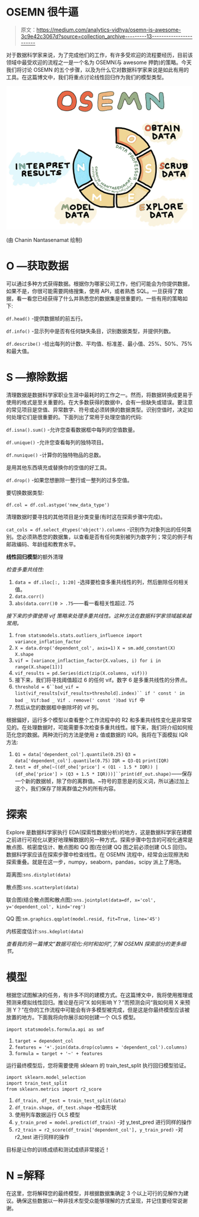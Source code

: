 # OSEMN 很牛逼

> 原文：<https://medium.com/analytics-vidhya/osemn-is-awesome-3c9e42c3067d?source=collection_archive---------13----------------------->

对于数据科学家来说，为了完成他们的工作，有许多受欢迎的流程要经历，目前该领域中最受欢迎的流程之一是一个名为 OSEMN(与 awesome 押韵)的策略。今天我们将讨论 OSEMN 的五个步骤，以及为什么它对数据科学家来说是如此有用的工具。在这篇博文中，我们将重点讨论线性回归作为我们的模型类型。

![](img/b2fd930d82e5b5f44e08c7b72729db08.png)

(由 Chanin Nantasenamat 绘制)

# **O —获取数据**

可以通过多种方式获得数据。根据你为哪家公司工作，他们可能会为你提供数据，如果不是，你很可能需要网络搜集，使用 API，或者熟悉 SQL。一旦获得了数据，看一看您已经获得了什么并熟悉您的数据集是很重要的。一些有用的策略如下:

`df.head()` -提供数据帧的前五行。

`df.info()` -显示列中是否有任何缺失条目，识别数据类型，并提供列数。

`df.describe()` -给出每列的计数、平均值、标准差、最小值、25%、50%、75%和最大值。

# S —擦除数据

清理数据是数据科学家职业生涯中最耗时的工作之一。然而，将数据转换成更易于使用的格式是至关重要的。在大多数获得的数据中，会有一些缺失或错误。要注意的常见项目是空值、异常数字、符号或必须转换的数据类型。识别空值时，决定如何处理它们是很重要的。下面列出了常用于处理空值的代码:

`df.isna().sum()` -允许您查看数据框中每列的空值数量。

`df.unique()` -允许您查看每列的独特项目。

`df.nunique()` -计算你的独特物品的总数。

是用其他东西填充或替换你的空值的好工具。

`df.drop()` -如果您想删除一整行或一整列的过多空值。

要切换数据类型:

`df.col = df.col.astype('new_data_type')`

清理数据时要寻找的其他项目是分类变量(有时这在探索步骤中完成)。

`cat_cols = df.select_dtypes('object').columns` -识别作为对象列出的任何类别。您必须熟悉您的数据集，以查看是否有任何类别被列为数字列；常见的例子有邮政编码、年龄组和教育水平。

**线性回归模型**的额外清理

*检查多重共线性:*

1.  `data = df.iloc[:, 1:20]` -选择要检查多重共线性的列，然后删除任何相关值。
2.  `data.corr()`
3.  `abs(data.corr()0 > .75`——看一看相关性超过. 75

*接下来的步骤使用 vif 策略来处理多重共线性。这种方法在数据科学家领域越来越常用。*

1.  `from statsmodels.stats.outliers_influence import variance_inflation_factor`
2.  `X = data.drop('dependent_col', axis=1)` `X = sm.add_constant(X)` `X.shape`
3.  `vif = [variance_inflaction_factor{X.values, i) for i in range(X.shape[1])]`
4.  `vif_results = pd.Series(dict(zip(X.columns, vif)))`
5.  接下来，我们将寻找阈值超过 6 的任何 vif。数字 6 是多重共线性的分界点。
6.  `threshold = 6``bad_vif = list(vif_results[vif_results>threshold].index)`` if ' const ' in bad _ Vif:bad _ Vif . remove(' const ')bad Vif `中
7.  然后从您的数据框中删除坏的 vif 列。

根据偏好，运行多个模型以查看整个工作流程中的 R2 和多重共线性变化是非常常见的。在处理数据时，可能需要多次检查多重共线性。接下来，我们将介绍如何规范化您的数据。两种流行的方法是使用 z 值或数据的 IQR。我将在下面模拟 IQR 方法:

1.  `Q1 = data['dependent_col'].quantile(0.25)` `Q3 = data['dependent_col'].quantile(0.75)` `IQR = Q3-Q1` `print(IQR)`
2.  `test = df_ohe[~((df_ohe['price'] < (Q1 - 1.5 * IQR)) |(df_ohe['price'] > (Q3 + 1.5 * IQR)))]``print(df_out.shape)`——保存一个新的数据帧，除了你的离群值。~符号的意思是的反义词，所以通过加上这个，我们保存了除离群值之外的所有内容。

# 探索

Explore 是数据科学家执行 EDA(探索性数据分析)的地方，这是数据科学家在建模之前进行可视化以更好地理解数据的另一种方式。探索步骤中包含的可视化通常是散点图、核密度估计、散点图和 QQ 图(在创建 QQ 图之前必须创建 OLS 回归)。数据科学家应该在探索步骤中检查线性。在 OSEMN 流程中，经常会出现擦洗和探索重叠。就是在这一步，numpy，seaborn，pandas，scipy 派上了用场。

距离图:`sns.distplot(data)`

散点图:`sns.scatterplot(data)`

联合图(结合散点图和散点图):`sns.jointplot(data=df, x='col', y='dependent_col', kind='reg')`

QQ 图:`sm.graphics.qqplot(model.resid, fit=True, line='45')`

内核密度估计:`sns.kdeplot(data)`

*查看我的另一篇博文“数据可视化:何时和如何”,了解 OSEMN 探索部分的更多细节。*

# 模型

根据您试图解决的任务，有许多不同的建模方式。在这篇博文中，我将使用推理或预测来模拟线性回归。推论是在问“X 如何影响 Y？”而预测会问“我如何用 X 来预测 Y？”在你的工作流程中可能会有许多模型被完成，但是这是你最终模型应该被放置的地方。下面我将向你展示如何创建一个 OLS 模型。

`import statsmodels.formula.api as smf`

1.  `target = dependent_col`
2.  `features = '+'.join(data.drop(columns = 'dependent_col').columns)`
3.  `formula = target + '~' + features`

运行最终模型后，您将需要使用 sklearn 的 train_test_split 执行回归模型验证。

```
import sklearn.model_selection 
import train_test_split
from sklearn.metrics import r2_score
```

1.  `df_train, df_test = train_test_split(data)`
2.  `df_train.shape, df_test.shape` -检查形状
3.  使用列车数据运行 OLS 模型
4.  `y_train_pred = model.predict(df_train)` -对 y_test_pred 进行同样的操作
5.  `r2_train = r2_score(df_train['dependent_col'], y_train_pred)` -对 r2_test 进行同样的操作

目标是让你的训练成绩和测试成绩非常接近！

# N =解释

在这里，您将解释您的最终模型，并根据数据集确定 3 个以上可行的见解作为建议。确保这些数据以一种非技术型受众能够理解的方式呈现，并记住要经常说谢谢。